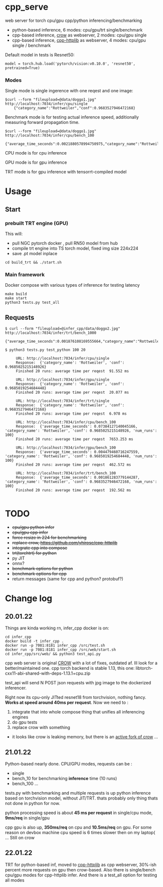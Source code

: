 # cpp_serve

web server for torch cpu/gpu cpp/python inferencing/benchmarking

- python-based inference, 6 modes: cpu/gpu/trt single/benchmark
- cpp-based inference, [crow](https://github.com/ipkn/crow) as webserver, 2 modes: cpu/gpu single 
- cpp-based inference, [cpp-httplib](https://github.com/yhirose/cpp-httplib) as webserver, 4 modes: cpu/gpu single / benchmark

Default model in tests is Resnet50:
```
model = torch.hub.load('pytorch/vision:v0.10.0', 'resnet50', pretrained=True)
```

### Modes

Single mode is single ingerence with one reqest and one image:
```
$curl --form "fileupload=@data/doggo1.jpg" http://localhost:7034/infer/cpu/single
    {"category_name":"Rottweiler","conf":0.9683527946472168}
```

Benchmark mode is for testing actual inference speed, additionally measuring forward propagation time.
```
$curl --form "fileupload=@data/doggo1.jpg" http://localhost:7034/infer/cpu/bench_100
    {"average_time_seconds":0.0021880578994750975,"category_name":"Rottweiler","conf":0.9683527946472168,"num_runs":100}
```

CPU mode is for cpu inference

GPU mode is for gpu inference

TRT mode is for gpu inference with tensorrt-compiled model


# Usage

## Start

### prebuilt TRT engine (GPU)

This will:
 * pull NGC pytorch docker , pull RN50 model from hub
 * compile trt engine into TS torch model, fixed img size 224x224
 * save .pt model inplace
```
cd build_trt && ./start.sh
```

### Main framework

Docker compose with various types of inference for testing latency
```
make build
make start
python3 tests.py test_all
```

## Requests

```
$ curl --form "fileupload=@infer_cpp/data/doggo2.jpg" http://localhost:7034/infer/trt/bench_1000
    {"average_time_seconds":0.001876108169555664,"category_name":"Rottweiler","conf":0.9683527946472168,"num_runs":1000}

$ python3 tests.py test_python 100 20

	 URL: http://localhost:7034/infer/cpu/single
	 Response:  {'category_name': 'Rottweiler', 'conf': 0.9685025215148926}
	 Finished 20 runs: average time per reqest  91.552 ms

	 URL: http://localhost:7034/infer/gpu/single
	 Response:  {'category_name': 'Rottweiler', 'conf': 0.9685019254684448}
	 Finished 20 runs: average time per reqest  20.077 ms

	 URL: http://localhost:7034/infer/trt/single
	 Response:  {'category_name': 'Rottweiler', 'conf': 0.9683527946472168}
	 Finished 20 runs: average time per reqest  6.978 ms

	 URL: http://localhost:7034/infer/cpu/bench_100
	 Response:  {'average_time_seconds': 0.07384127140045166, 'category_name': 'Rottweiler', 'conf': 0.9685025215148926, 'num_runs': 100}
	 Finished 20 runs: average time per reqest  7653.253 ms

	 URL: http://localhost:7034/infer/gpu/bench_100
	 Response:  {'average_time_seconds': 0.004479460716247559, 'category_name': 'Rottweiler', 'conf': 0.9685019254684448, 'num_runs': 100}
	 Finished 20 runs: average time per reqest  462.572 ms

	 URL: http://localhost:7034/infer/trt/bench_100
	 Response:  {'average_time_seconds': 0.001861283779144287, 'category_name': 'Rottweiler', 'conf': 0.9683527946472168, 'num_runs': 100}
	 Finished 20 runs: average time per reqest  192.562 ms


```

# TODO

- ~~cpu/gpu python infer~~
- ~~cpu/gpu cpp infer~~
- ~~force resize in 224 for benchmarking~~
- ~~replace crow, https://github.com/yhirose/cpp-httplib~~
- ~~integrate cpp into compose~~
- ~~trt(torchtrt) for python~~    
- py JIT
- onnx?
- ~~benchmark options for python~~
- ~~benchmark options for cpp~~
- return messages (same for cpp and python? protobuf?)



# Change log

## 20.01.22

Things are kinda working rn, infer_cpp docker is on: 

```
cd infer_cpp
docker build -t infer_cpp .
docker run -p 7081:8181 infer_cpp /src/test.sh
docker run -p 7081:8181 infer_cpp /src/web/start.sh
cd infer_cpp/src/web/ && python3 test_api.py
```
cpp web server is original [CROW](https://github.com/ipkn/crow) with a lot of fixes, outdated af. Ill look for a better/maintained one. 
cpp torch backend is stable 1.13, this one: libtorch-cxx11-abi-shared-with-deps-1.13.1+cpu.zip

test_api will send N POST json requests with jpg image to the dockerized inferencer. 

Right now its cpu-only JITted resnet18 from torchvision, nothing fancy. 
**Works at speed around 40ms per request**. Now we need to :
1. integrate that into whole compose thing that unifies all inferencing engines
2. do gpu tests
3. replace crow with something

* it looks like crow is leaking memory, but there is an [active fork of crow](https://github.com/CrowCpp/Crow) ...

## 21.01.22

Python-based nearly done. CPU/GPU modes, requests can be :
- single 
- bench_10 for benchmarking **inference** time (10 runs)
- bench_100 ...

tests.py with benchmarking and multiple requests is up
python inference based on torchvision model, without JIT/TRT. thats probably only thing thats not done in python for now.

python processing speed is about **45 ms per request** in single/cpu mode, **9ms/req** in single/gpu

cpp gpu is also up, **350ms/req** on cpu and **10.5ms/req** on gpu. For some reason on devbox machine cpu speed is 6 times slower then on my laptop( ... Still on crow

## 22.01.22

TRT for python-based inf, moved to [cpp-httplib](https://github.com/yhirose/cpp-httplib) as cpp webserver, 30%-ish percent more requests on gpu then crow-based. 
Also there is single/bench cpu/gpu modes for cpp-httplib infer. 
And there is a test_all option for testing all modes

